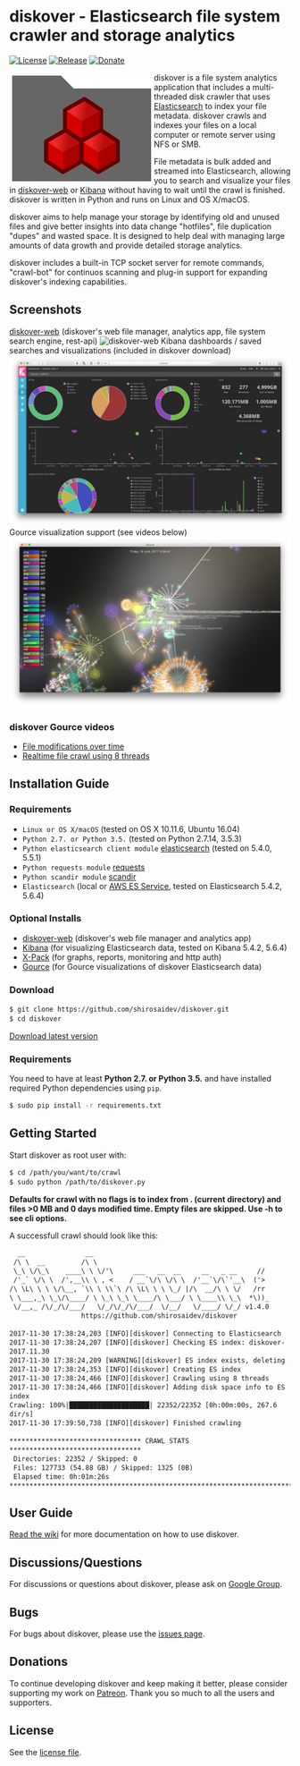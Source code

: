 # diskover - Elasticsearch file system crawler and storage analytics

[![License](https://img.shields.io/github/license/shirosaidev/diskover.svg?label=License&maxAge=86400)](./LICENSE)
[![Release](https://img.shields.io/github/release/shirosaidev/diskover.svg?label=Release&maxAge=60)](https://github.com/shirosaidev/diskover/releases/latest)
[![Donate](https://img.shields.io/badge/Donate%20%24-Patreon-brightgreen.svg)](https://www.patreon.com/diskover)

<img align="left" width="249" height="189" src="docs/diskover.png?raw=true" hspace="5" vspace="5">

diskover is a file system analytics application that includes a multi-threaded disk crawler that uses [Elasticsearch](https://www.elastic.co) to index your file metadata. diskover crawls and indexes your files on a local computer or remote server using NFS or SMB.

File metadata is bulk added and streamed into Elasticsearch, allowing you to search and visualize your files in [diskover-web](https://github.com/shirosaidev/diskover-web) or [Kibana](https://www.elastic.co/products/kibana) without having to wait until the crawl is finished. diskover is written in Python and runs on Linux and OS X/macOS.

diskover aims to help manage your storage by identifying old and unused files and give better insights into data change "hotfiles", file duplication "dupes" and wasted space. It is designed to help deal with managing large amounts of data growth and provide detailed storage analytics.

diskover includes a built-in TCP socket server for remote commands, "crawl-bot" for continuos scanning and plug-in support for expanding diskover's indexing capabilities.

## Screenshots

[diskover-web](https://github.com/shirosaidev/diskover-web) (diskover's web file manager, analytics app, file system search engine, rest-api)
![diskover-web](https://github.com/shirosaidev/diskover-web/raw/master/docs/diskover-web-dashboard-screenshot.png?raw=true)
Kibana dashboards / saved searches and visualizations (included in diskover download)
![kibana-screenshot](docs/kibana-dashboarddark2-screenshot.png?raw=true)
Gource visualization support (see videos below)
![diskover-gource](docs/diskover-gource1-screenshot.png?raw=true)

### diskover Gource videos

* [File modifications over time](https://youtu.be/InlfK8GQ-kM)
* [Realtime file crawl using 8 threads](https://youtu.be/qKLJjZ0TMqA)

## Installation Guide

### Requirements

* `Linux or OS X/macOS` (tested on OS X 10.11.6, Ubuntu 16.04)
* `Python 2.7. or Python 3.5.` (tested on Python 2.7.14, 3.5.3)
* `Python elasticsearch client module` [elasticsearch](https://pypi.python.org/pypi/elasticsearch) (tested on 5.4.0, 5.5.1)
* `Python requests module` [requests](https://pypi.python.org/pypi/requests)
* `Python scandir module` [scandir](https://pypi.python.org/pypi/scandir)
* `Elasticsearch` (local or [AWS ES Service](https://aws.amazon.com/elasticsearch-service/), tested on Elasticsearch 5.4.2, 5.6.4)

### Optional Installs

* [diskover-web](https://github.com/shirosaidev/diskover-web) (diskover's web file manager and analytics app)
* [Kibana](https://www.elastic.co/products/kibana) (for visualizing Elasticsearch data, tested on Kibana 5.4.2, 5.6.4)
* [X-Pack](https://www.elastic.co/downloads/x-pack) (for graphs, reports, monitoring and http auth)
* [Gource](http://gource.io) (for Gource visualizations of diskover Elasticsearch data)

### Download

```sh
$ git clone https://github.com/shirosaidev/diskover.git
$ cd diskover
```

[Download latest version](https://github.com/shirosaidev/diskover/releases/latest)

### Requirements

You need to have at least **Python 2.7. or Python 3.5.** and have installed required Python dependencies using `pip`.

```sh
$ sudo pip install -r requirements.txt
```

## Getting Started

Start diskover as root user with:

```sh
$ cd /path/you/want/to/crawl
$ sudo python /path/to/diskover.py
```

**Defaults for crawl with no flags is to index from . (current directory) and files >0 MB and 0 days modified time. Empty files are skipped. Use -h to see cli options.**

A successfull crawl should look like this:

```
  __               __
 /\ \  __         /\ \
 \_\ \/\_\    ____\ \ \/'\     ___   __  __     __   _ __     //
 /'_` \/\ \  /',__\\ \ , <    / __`\/\ \/\ \  /'__`\/\`'__\  ('>
/\ \L\ \ \ \/\__, `\\ \ \\`\ /\ \L\ \ \ \_/ |/\  __/\ \ \/   /rr
\ \___,_\ \_\/\____/ \ \_\ \_\ \____/\ \___/ \ \____\\ \_\  *\))_
 \/__,_ /\/_/\/___/   \/_/\/_/\/___/  \/__/   \/____/ \/_/ v1.4.0
                  https://github.com/shirosaidev/diskover

2017-11-30 17:38:24,203 [INFO][diskover] Connecting to Elasticsearch
2017-11-30 17:38:24,207 [INFO][diskover] Checking ES index: diskover-2017.11.30
2017-11-30 17:38:24,209 [WARNING][diskover] ES index exists, deleting
2017-11-30 17:38:24,353 [INFO][diskover] Creating ES index
2017-11-30 17:38:24,466 [INFO][diskover] Crawling using 8 threads
2017-11-30 17:38:24,466 [INFO][diskover] Adding disk space info to ES index
Crawling: 100%|████████████████████| 22352/22352 [0h:00m:00s, 267.6 dir/s]
2017-11-30 17:39:50,738 [INFO][diskover] Finished crawling

********************************* CRAWL STATS *********************************
 Directories: 22352 / Skipped: 0
 Files: 127733 (54.88 GB) / Skipped: 1325 (0B)
 Elapsed time: 0h:01m:26s
*******************************************************************************
```

## User Guide

[Read the wiki](https://github.com/shirosaidev/diskover/wiki) for more documentation on how to use diskover.

## Discussions/Questions

For discussions or questions about diskover, please ask on [Google Group](https://groups.google.com/forum/?hl=en#!forum/diskover).

## Bugs

For bugs about diskover, please use the [issues page](https://github.com/shirosaidev/diskover/issues).

## Donations

To continue developing diskover and keep making it better, please consider supporting my work on [Patreon](https://www.patreon.com/diskover). Thank you so much to all the users and supporters.

## License

See the [license file](https://github.com/shirosaidev/diskover/blob/master/LICENSE).
